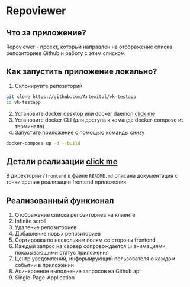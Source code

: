 # Repoviewer

## Что за приложение?

Repoviewer - проект, который направлен на отображение списка репозиториев Github и работу с этим списком

## Как запустить приложение локально?

1. Склонируйте репозиторий
  ```bash
  git clone https://github.com/Artemitol/vk-testapp
  cd vk-testapp
  ```
2. Установите docker desktop или docker daemon [click me](https://docs.docker.com/get-started/get-docker/)
3. Установите docker CLI (для доступа к команде docker-compose из терминала) 
4. Запустите приложение с помощью команды снизу
  ```bash
  docker-compose up -d --build
  ```

## Детали реализации [click me](./frontend/README.md)
В директории `/frontend` в файле `README.md` описана документация с точки зрения реализации frontend приложения


## Реализованный функионал
1. Отображение списка репозиториев на клиенте
2. Infinite scroll
4. Удаление репозиториев
5. Добавление новых репозиториев
6. Сортировка по нескольким полям со стороны frontend
7. Каждый запрос на сервер сопровождается ui анимациями, показывающими статус приложения
8. Центр уведомлений, информирующий пользователя о каждом событии в приложении
9. Асинхронное выполнение запросов на Github api
10. Single-Page-Application




